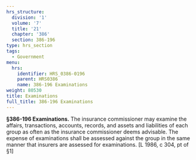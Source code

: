 ```yaml
---
hrs_structure:
  division: '1'
  volume: '7'
  title: '21'
  chapter: '386'
  section: 386-196
type: hrs_section
tags:
  - Government
menu:
  hrs:
    identifier: HRS_0386-0196
    parent: HRS0386
    name: 386-196 Examinations
weight: 80530
title: Examinations
full_title: 386-196 Examinations
---
```

**§386-196 Examinations.** The insurance commissioner may examine the affairs, transactions, accounts, records, and assets and liabilities of each group as often as the insurance commissioner deems advisable. The expense of examinations shall be assessed against the group in the same manner that insurers are assessed for examinations. [L 1986, c 304, pt of §1]